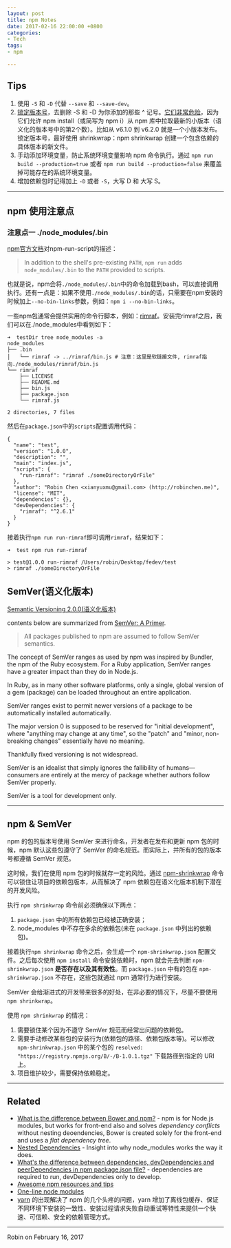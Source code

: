 ```yaml
---
layout: post
title: npm Notes
date: 2017-02-16 22:00:00 +0800
categories:
- Tech
tags:
- npm

---
```


## Tips

1. 使用 `-S` 和 `-D` 代替 `--save` 和 `--save-dev`。
2. [锁定版本号](http://stackoverflow.com/questions/11459733/check-in-node-modules-vs-shrinkwrap)，去删除 -S  和 -D 为你添加的那些 ^ 记号。[它们非常危险](http://stackoverflow.com/questions/22137778/what-does-mean-in-package-json-versioning)，因为它们允许 npm install（或简写为 npm i）从 npm 库中拉取最新的小版本（语义化的版本号中的第2个数）。比如从 v6.1.0 到 v6.2.0 就是一个小版本发布。锁定版本号，最好使用 shrinkwrap：npm shrinkwrap 创建一个包含依赖的具体版本的新文件。
3. 手动添加环境变量，防止系统环境变量影响 npm 命令执行。通过 `npm run build --production=true` 或者 `npm run build --production=false` 来覆盖掉可能存在的系统环境变量。
4. 增加依赖包时记得加上 `-D` 或者 `-S`，大写 D 和 大写 S。

----

## npm 使用注意点

### 注意点一 ./node_modules/.bin

[npm官方文档](https://docs.npmjs.com/cli/run-script)对npm-run-script的描述：

> In addition to the shell's pre-existing `PATH`, `npm run` adds `node_modules/.bin` to the `PATH` provided to scripts.

也就是说，npm会将`./node_modules/.bin`中的命令加载到bash，可以直接调用执行。还有一点是：如果不使用`./node_modules/.bin`的话，只需要在npm安装的时候加上`--no-bin-links`参数，例如：`npm i --no-bin-links`。

一些npm包通常会提供实用的命令行脚本，例如：[rimraf](https://www.npmjs.com/package/rimraf)。安装完rimraf之后，我们可以在./node_modules中看到如下：

```
➜  testDir tree node_modules -a
node_modules
├── .bin
│   └── rimraf -> ../rimraf/bin.js # 注意：这里是软链接文件, rimraf指向./node_modules/rimraf/bin.js
└── rimraf
    ├── LICENSE
    ├── README.md
    ├── bin.js
    ├── package.json
    └── rimraf.js

2 directories, 7 files
```
然后在`package.json`中的`scripts`配置调用代码：

```
{
  "name": "test",
  "version": "1.0.0",
  "description": "",
  "main": "index.js",
  "scripts": {
    "run-rimraf": "rimraf ./someDirectoryOrFile"
  },
  "author": "Robin Chen <xianyuxmu@gmail.com> (http://robinchen.me)",
  "license": "MIT",
  "dependencies": {},
  "devDependencies": {
    "rimraf": "^2.6.1"
  }
}
```

接着执行`npm run run-rimraf`即可调用`rimraf`，结果如下：

```
➜  test npm run run-rimraf

> test@1.0.0 run-rimraf /Users/robin/Desktop/fedev/test
> rimraf ./someDirectoryOrFile
```


## SemVer(语义化版本)

[Semantic Versioning 2.0.0(语义化版本)](http://semver.org/)

contents below are summarized from [SemVer: A Primer](https://nodesource.com/blog/SemVer-a-primer/).

> All packages published to npm are assumed to follow SemVer semantics.

The concept of SemVer ranges as used by npm was inspired by Bundler, the npm of the Ruby ecosystem. For a Ruby application, SemVer ranges have a greater impact than they do in Node.js.

In Ruby, as in many other software platforms, only a single, global version of a gem (package) can be loaded throughout an entire application. 

SemVer ranges exist to permit newer versions of a package to be automatically installed automatically.

The major version 0 is supposed to be reserved for "initial development", where "anything may change at any time", so the "patch" and "minor, non-breaking changes" essentially have no meaning.


Thankfully fixed versioning is not widespread.

SemVer is an idealist that simply ignores the fallibility of humans—consumers are entirely at the mercy of package whether authors follow SemVer properly. 

SemVer is a tool for development only.

----

## npm & SemVer

npm 的包的版本号使用 SemVer 来进行命名，开发者在发布和更新 npm 包的时候，npm 默认这些包遵守了 SemVer 的命名规范。而实际上，并所有的包的版本号都遵循 SemVer 规范。

这时候，我们在使用 npm 包的时候就存一定的风险。通过 [npm-shrinkwrap](https://docs.npmjs.com/cli/shrinkwrap) 命令可以锁住让项目的依赖包版本，从而解决了 npm 依赖包在语义化版本机制下潜在的开发风险。

执行 `npm shrinkwrap` 命令前必须确保以下两点：

1. `package.json` 中的所有依赖包已经被正确安装；
2. node_modules 中不存在多余的依赖包(未在 `package.json` 中列出的依赖包)。

接着执行`npm shrinkwrap` 命令之后，会生成一个 `npm-shrinkwrap.json` 配置文件。之后每次使用 `npm install` 命令安装依赖时，npm 就会先去判断 `npm-shrinkwrap.json` **是否存在以及其有效性**。而 `package.json` 中有的包在 `npm-shrinkwrap.json` 不存在，这些包就通过 npm 通常行为进行安装。

SemVer 会给渐进式的开发带来很多的好处，在非必要的情况下，尽量不要使用 `npm shrinkwrap`。

使用 `npm shrinkwrap` 的情况：

1. 需要锁住某个因为不遵守 SemVer 规范而经常出问题的依赖包。
2. 需要手动修改某些包的安装行为(依赖包的路径、依赖包版本等)。可以修改 `npm-shrinkwrap.json` 中的某个包的 `resolved: "https://registry.npmjs.org/B/-/B-1.0.1.tgz"` 下载路径到指定的 URI 上。
3. 项目维护较少，需要保持依赖稳定。

----

## Related

- [What is the difference between Bower and npm?](http://stackoverflow.com/questions/18641899/what-is-the-difference-between-bower-and-npm) - npm is for Node.js modules, but works for front-end also and solves *dependency conflicts* without nesting deoendencies, Bower is created solely for the front-end and uses a *flat dependency tree*.
- [Nested Dependencies](https://maxogden.com/nested-dependencies.html) - Insight into why node_modules works the way it does.
- [What's the difference between dependencies, devDependencies and peerDependencies in npm package.json file?](http://stackoverflow.com/questions/18875674/whats-the-difference-between-dependencies-devdependencies-and-peerdependencies) - dependencies are required to run, devDependencies only to develop.
- [Awesome npm resources and tips](https://github.com/sindresorhus/awesome-npm#tips)
- [One-line node modules](https://github.com/sindresorhus/ama/issues/10#issuecomment-117766328)
- [yarn](https://github.com/yarnpkg/yarn) 的出现解决了 npm 的几个头疼的问题，yarn 增加了离线包缓存、保证不同环境下安装的一致性、安装过程请求失败自动重试等特性来提供一个快速、可信赖、安全的依赖管理方式。

----

Robin on February 16, 2017
